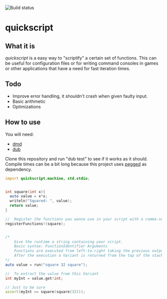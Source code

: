 ![Build status](https://travis-ci.org/hubertekvall/rockit.svg?branch=master)
# quickscript

## What it is
*quickscript* is a easy way to "scriptify" a certain set of functions.
This can be useful for configuration files or for writing command consoles
in games or other applications that have a need for fast iteration times.

## Todo
- Improve error handling, it shouldn't crash when given faulty input.
- Basic arithmetic
- Optimizations

## How to use
You will need:
- [dmd](https://dlang.org/)
- [dub](https://code.dlang.org/download)

Clone this repository and run "dub test" to see if it works as it should.
Compile times can be a bit long because this project uses [pegged](https://github.com/PhilippeSigaud/Pegged/)
as dependency.

```D
import quickscript.machine, std.stdio;


int square(int x){
  auto value = x*x;
  writeln("Squared: ", value);
  return value; 
}

//  Register the functions you wanna use in your script with a comma-separated argument list
registerFunctions!(square);


/*  
    Give the runtime a string containing your script.
    Basic syntax: FunctionIdentifier Arguments
    Functions are executed from left-to-right taking the previous output as input applicable
    After the execution a Variant is returned from the top of the stack
*/    
auto value = run("square 32 square");

//  To extract the value from this Variant
int myInt = value.get!int;

// Just to be sure
assert(myInt == square(square(32)));
```